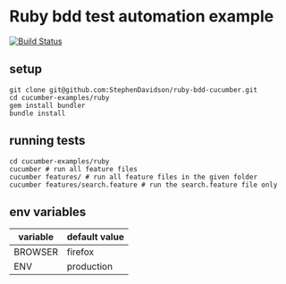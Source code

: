 # Ruby bdd test automation example
[![Build Status](https://travis-ci.org/StephenDavidson/ruby-bdd-cucumber.svg?branch=master)](https://travis-ci.org/StephenDavidson/ruby-bdd-cucumber)

## setup

```shell
git clone git@github.com:StephenDavidson/ruby-bdd-cucumber.git
cd cucumber-examples/ruby
gem install bundler
bundle install
```

## running tests
``` shell
cd cucumber-examples/ruby
cucumber # run all feature files
cucumber features/ # run all feature files in the given folder
cucumber features/search.feature # run the search.feature file only
```

## env variables
variable  | default value
------------- | -------------
BROWSER  | firefox
ENV  | production
